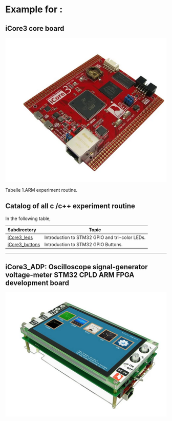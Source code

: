 # Example for :
## iCore3 core board
<img src="iCore3.png" width="600">

Tabelle 1.ARM experiment routine.

## Catalog of all c /c++ experiment routine

In the following table, 

| Subdirectory | Topic |
|:-------------- |-----------------------------------------|
| [iCore3_leds](ARM-experiment-routine/Readme_Files/iCore3_leds.md) | Introduction to STM32 GPIO and tri-color LEDs.|
| [iCore3_buttons](ARM-experiment-routine/Readme_Files/iCore3_buttons.md) | Introduction to STM32 GPIO Buttons.|

---

## iCore3_ADP: Oscilloscope signal-generator voltage-meter STM32 CPLD ARM FPGA development board
<img src="iCore3_ADP.png" width="600">
